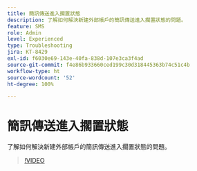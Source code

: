 ```yaml
---
title: 簡訊傳送進入擱置狀態
description: 了解如何解決新建外部帳戶的簡訊傳送進入擱置狀態的問題。
feature: SMS
role: Admin
level: Experienced
type: Troubleshooting
jira: KT-8429
exl-id: f6030e69-143e-40fa-838d-107e3ca3f4ad
source-git-commit: f4e86b933660ced199c30d318445363b74c51c4b
workflow-type: ht
source-wordcount: '52'
ht-degree: 100%

---
```


# 簡訊傳送進入擱置狀態

了解如何解決新建外部帳戶的簡訊傳送進入擱置狀態的問題。

>[!VIDEO](https://video.tv.adobe.com/v/335986?quality=12&learn=on)
